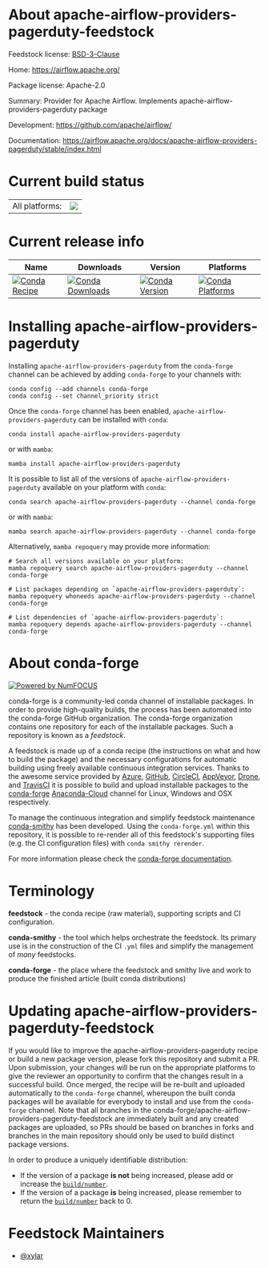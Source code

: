 About apache-airflow-providers-pagerduty-feedstock
==================================================

Feedstock license: [BSD-3-Clause](https://github.com/conda-forge/apache-airflow-providers-pagerduty-feedstock/blob/main/LICENSE.txt)

Home: https://airflow.apache.org/

Package license: Apache-2.0

Summary: Provider for Apache Airflow. Implements apache-airflow-providers-pagerduty package

Development: https://github.com/apache/airflow/

Documentation: https://airflow.apache.org/docs/apache-airflow-providers-pagerduty/stable/index.html

Current build status
====================


<table><tr><td>All platforms:</td>
    <td>
      <a href="https://dev.azure.com/conda-forge/feedstock-builds/_build/latest?definitionId=12051&branchName=main">
        <img src="https://dev.azure.com/conda-forge/feedstock-builds/_apis/build/status/apache-airflow-providers-pagerduty-feedstock?branchName=main">
      </a>
    </td>
  </tr>
</table>

Current release info
====================

| Name | Downloads | Version | Platforms |
| --- | --- | --- | --- |
| [![Conda Recipe](https://img.shields.io/badge/recipe-apache--airflow--providers--pagerduty-green.svg)](https://anaconda.org/conda-forge/apache-airflow-providers-pagerduty) | [![Conda Downloads](https://img.shields.io/conda/dn/conda-forge/apache-airflow-providers-pagerduty.svg)](https://anaconda.org/conda-forge/apache-airflow-providers-pagerduty) | [![Conda Version](https://img.shields.io/conda/vn/conda-forge/apache-airflow-providers-pagerduty.svg)](https://anaconda.org/conda-forge/apache-airflow-providers-pagerduty) | [![Conda Platforms](https://img.shields.io/conda/pn/conda-forge/apache-airflow-providers-pagerduty.svg)](https://anaconda.org/conda-forge/apache-airflow-providers-pagerduty) |

Installing apache-airflow-providers-pagerduty
=============================================

Installing `apache-airflow-providers-pagerduty` from the `conda-forge` channel can be achieved by adding `conda-forge` to your channels with:

```
conda config --add channels conda-forge
conda config --set channel_priority strict
```

Once the `conda-forge` channel has been enabled, `apache-airflow-providers-pagerduty` can be installed with `conda`:

```
conda install apache-airflow-providers-pagerduty
```

or with `mamba`:

```
mamba install apache-airflow-providers-pagerduty
```

It is possible to list all of the versions of `apache-airflow-providers-pagerduty` available on your platform with `conda`:

```
conda search apache-airflow-providers-pagerduty --channel conda-forge
```

or with `mamba`:

```
mamba search apache-airflow-providers-pagerduty --channel conda-forge
```

Alternatively, `mamba repoquery` may provide more information:

```
# Search all versions available on your platform:
mamba repoquery search apache-airflow-providers-pagerduty --channel conda-forge

# List packages depending on `apache-airflow-providers-pagerduty`:
mamba repoquery whoneeds apache-airflow-providers-pagerduty --channel conda-forge

# List dependencies of `apache-airflow-providers-pagerduty`:
mamba repoquery depends apache-airflow-providers-pagerduty --channel conda-forge
```


About conda-forge
=================

[![Powered by
NumFOCUS](https://img.shields.io/badge/powered%20by-NumFOCUS-orange.svg?style=flat&colorA=E1523D&colorB=007D8A)](https://numfocus.org)

conda-forge is a community-led conda channel of installable packages.
In order to provide high-quality builds, the process has been automated into the
conda-forge GitHub organization. The conda-forge organization contains one repository
for each of the installable packages. Such a repository is known as a *feedstock*.

A feedstock is made up of a conda recipe (the instructions on what and how to build
the package) and the necessary configurations for automatic building using freely
available continuous integration services. Thanks to the awesome service provided by
[Azure](https://azure.microsoft.com/en-us/services/devops/), [GitHub](https://github.com/),
[CircleCI](https://circleci.com/), [AppVeyor](https://www.appveyor.com/),
[Drone](https://cloud.drone.io/welcome), and [TravisCI](https://travis-ci.com/)
it is possible to build and upload installable packages to the
[conda-forge](https://anaconda.org/conda-forge) [Anaconda-Cloud](https://anaconda.org/)
channel for Linux, Windows and OSX respectively.

To manage the continuous integration and simplify feedstock maintenance
[conda-smithy](https://github.com/conda-forge/conda-smithy) has been developed.
Using the ``conda-forge.yml`` within this repository, it is possible to re-render all of
this feedstock's supporting files (e.g. the CI configuration files) with ``conda smithy rerender``.

For more information please check the [conda-forge documentation](https://conda-forge.org/docs/).

Terminology
===========

**feedstock** - the conda recipe (raw material), supporting scripts and CI configuration.

**conda-smithy** - the tool which helps orchestrate the feedstock.
                   Its primary use is in the construction of the CI ``.yml`` files
                   and simplify the management of *many* feedstocks.

**conda-forge** - the place where the feedstock and smithy live and work to
                  produce the finished article (built conda distributions)


Updating apache-airflow-providers-pagerduty-feedstock
=====================================================

If you would like to improve the apache-airflow-providers-pagerduty recipe or build a new
package version, please fork this repository and submit a PR. Upon submission,
your changes will be run on the appropriate platforms to give the reviewer an
opportunity to confirm that the changes result in a successful build. Once
merged, the recipe will be re-built and uploaded automatically to the
`conda-forge` channel, whereupon the built conda packages will be available for
everybody to install and use from the `conda-forge` channel.
Note that all branches in the conda-forge/apache-airflow-providers-pagerduty-feedstock are
immediately built and any created packages are uploaded, so PRs should be based
on branches in forks and branches in the main repository should only be used to
build distinct package versions.

In order to produce a uniquely identifiable distribution:
 * If the version of a package **is not** being increased, please add or increase
   the [``build/number``](https://docs.conda.io/projects/conda-build/en/latest/resources/define-metadata.html#build-number-and-string).
 * If the version of a package **is** being increased, please remember to return
   the [``build/number``](https://docs.conda.io/projects/conda-build/en/latest/resources/define-metadata.html#build-number-and-string)
   back to 0.

Feedstock Maintainers
=====================

* [@xylar](https://github.com/xylar/)

